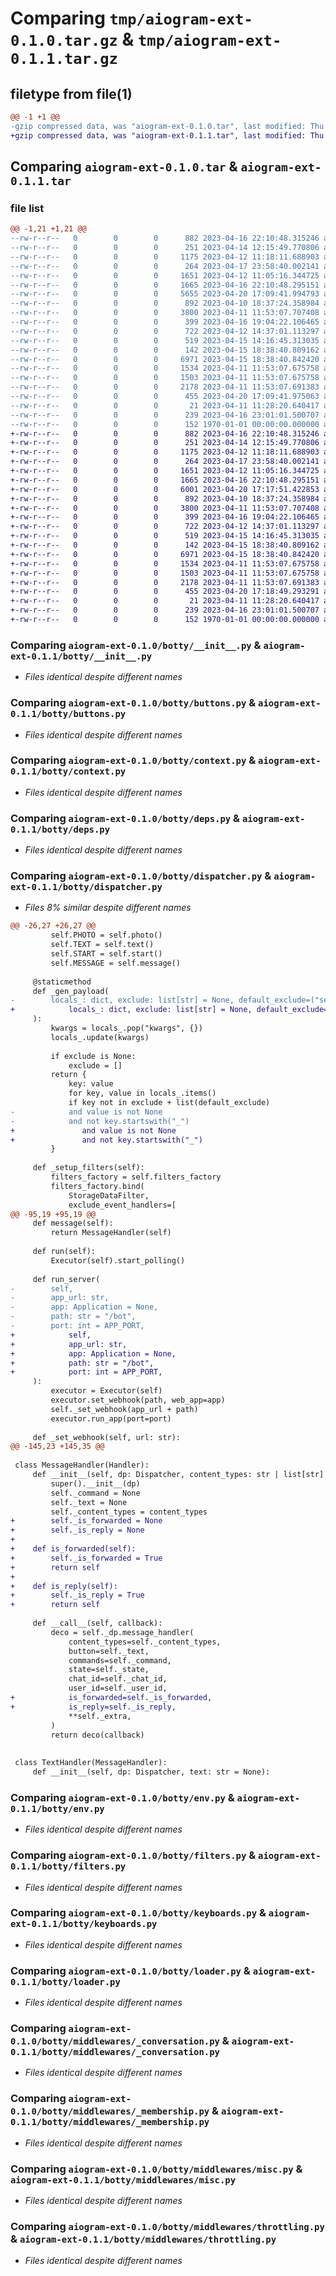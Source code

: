 # Comparing `tmp/aiogram-ext-0.1.0.tar.gz` & `tmp/aiogram-ext-0.1.1.tar.gz`

## filetype from file(1)

```diff
@@ -1 +1 @@
-gzip compressed data, was "aiogram-ext-0.1.0.tar", last modified: Thu Apr 20 17:09:46 2023, max compression
+gzip compressed data, was "aiogram-ext-0.1.1.tar", last modified: Thu Apr 20 17:19:02 2023, max compression
```

## Comparing `aiogram-ext-0.1.0.tar` & `aiogram-ext-0.1.1.tar`

### file list

```diff
@@ -1,21 +1,21 @@
--rw-r--r--   0        0        0      882 2023-04-16 22:10:48.315246 aiogram-ext-0.1.0/botty/__init__.py
--rw-r--r--   0        0        0      251 2023-04-14 12:15:49.770806 aiogram-ext-0.1.0/botty/bot.py
--rw-r--r--   0        0        0     1175 2023-04-12 11:18:11.688903 aiogram-ext-0.1.0/botty/buttons.py
--rw-r--r--   0        0        0      264 2023-04-17 23:58:40.002141 aiogram-ext-0.1.0/botty/config.py
--rw-r--r--   0        0        0     1651 2023-04-12 11:05:16.344725 aiogram-ext-0.1.0/botty/context.py
--rw-r--r--   0        0        0     1665 2023-04-16 22:10:48.295151 aiogram-ext-0.1.0/botty/deps.py
--rw-r--r--   0        0        0     5655 2023-04-20 17:09:41.994793 aiogram-ext-0.1.0/botty/dispatcher.py
--rw-r--r--   0        0        0      892 2023-04-10 18:37:24.358984 aiogram-ext-0.1.0/botty/env.py
--rw-r--r--   0        0        0     3800 2023-04-11 11:53:07.707408 aiogram-ext-0.1.0/botty/filters.py
--rw-r--r--   0        0        0      399 2023-04-16 19:04:22.106465 aiogram-ext-0.1.0/botty/helpers.py
--rw-r--r--   0        0        0      722 2023-04-12 14:37:01.113297 aiogram-ext-0.1.0/botty/keyboards.py
--rw-r--r--   0        0        0      519 2023-04-15 14:16:45.313035 aiogram-ext-0.1.0/botty/loader.py
--rw-r--r--   0        0        0      142 2023-04-15 18:38:40.809162 aiogram-ext-0.1.0/botty/middlewares/__init__.py
--rw-r--r--   0        0        0     6971 2023-04-15 18:38:40.842420 aiogram-ext-0.1.0/botty/middlewares/_conversation.py
--rw-r--r--   0        0        0     1534 2023-04-11 11:53:07.675758 aiogram-ext-0.1.0/botty/middlewares/_membership.py
--rw-r--r--   0        0        0     1503 2023-04-11 11:53:07.675758 aiogram-ext-0.1.0/botty/middlewares/misc.py
--rw-r--r--   0        0        0     2178 2023-04-11 11:53:07.691383 aiogram-ext-0.1.0/botty/middlewares/throttling.py
--rw-r--r--   0        0        0      455 2023-04-20 17:09:41.975063 aiogram-ext-0.1.0/pyproject.toml
--rw-r--r--   0        0        0       21 2023-04-11 11:28:20.640417 aiogram-ext-0.1.0/README.md
--rw-r--r--   0        0        0      239 2023-04-16 23:01:01.500707 aiogram-ext-0.1.0/tests/__main__.py
--rw-r--r--   0        0        0      152 1970-01-01 00:00:00.000000 aiogram-ext-0.1.0/PKG-INFO
+-rw-r--r--   0        0        0      882 2023-04-16 22:10:48.315246 aiogram-ext-0.1.1/botty/__init__.py
+-rw-r--r--   0        0        0      251 2023-04-14 12:15:49.770806 aiogram-ext-0.1.1/botty/bot.py
+-rw-r--r--   0        0        0     1175 2023-04-12 11:18:11.688903 aiogram-ext-0.1.1/botty/buttons.py
+-rw-r--r--   0        0        0      264 2023-04-17 23:58:40.002141 aiogram-ext-0.1.1/botty/config.py
+-rw-r--r--   0        0        0     1651 2023-04-12 11:05:16.344725 aiogram-ext-0.1.1/botty/context.py
+-rw-r--r--   0        0        0     1665 2023-04-16 22:10:48.295151 aiogram-ext-0.1.1/botty/deps.py
+-rw-r--r--   0        0        0     6001 2023-04-20 17:17:51.422853 aiogram-ext-0.1.1/botty/dispatcher.py
+-rw-r--r--   0        0        0      892 2023-04-10 18:37:24.358984 aiogram-ext-0.1.1/botty/env.py
+-rw-r--r--   0        0        0     3800 2023-04-11 11:53:07.707408 aiogram-ext-0.1.1/botty/filters.py
+-rw-r--r--   0        0        0      399 2023-04-16 19:04:22.106465 aiogram-ext-0.1.1/botty/helpers.py
+-rw-r--r--   0        0        0      722 2023-04-12 14:37:01.113297 aiogram-ext-0.1.1/botty/keyboards.py
+-rw-r--r--   0        0        0      519 2023-04-15 14:16:45.313035 aiogram-ext-0.1.1/botty/loader.py
+-rw-r--r--   0        0        0      142 2023-04-15 18:38:40.809162 aiogram-ext-0.1.1/botty/middlewares/__init__.py
+-rw-r--r--   0        0        0     6971 2023-04-15 18:38:40.842420 aiogram-ext-0.1.1/botty/middlewares/_conversation.py
+-rw-r--r--   0        0        0     1534 2023-04-11 11:53:07.675758 aiogram-ext-0.1.1/botty/middlewares/_membership.py
+-rw-r--r--   0        0        0     1503 2023-04-11 11:53:07.675758 aiogram-ext-0.1.1/botty/middlewares/misc.py
+-rw-r--r--   0        0        0     2178 2023-04-11 11:53:07.691383 aiogram-ext-0.1.1/botty/middlewares/throttling.py
+-rw-r--r--   0        0        0      455 2023-04-20 17:18:49.293291 aiogram-ext-0.1.1/pyproject.toml
+-rw-r--r--   0        0        0       21 2023-04-11 11:28:20.640417 aiogram-ext-0.1.1/README.md
+-rw-r--r--   0        0        0      239 2023-04-16 23:01:01.500707 aiogram-ext-0.1.1/tests/__main__.py
+-rw-r--r--   0        0        0      152 1970-01-01 00:00:00.000000 aiogram-ext-0.1.1/PKG-INFO
```

### Comparing `aiogram-ext-0.1.0/botty/__init__.py` & `aiogram-ext-0.1.1/botty/__init__.py`

 * *Files identical despite different names*

### Comparing `aiogram-ext-0.1.0/botty/buttons.py` & `aiogram-ext-0.1.1/botty/buttons.py`

 * *Files identical despite different names*

### Comparing `aiogram-ext-0.1.0/botty/context.py` & `aiogram-ext-0.1.1/botty/context.py`

 * *Files identical despite different names*

### Comparing `aiogram-ext-0.1.0/botty/deps.py` & `aiogram-ext-0.1.1/botty/deps.py`

 * *Files identical despite different names*

### Comparing `aiogram-ext-0.1.0/botty/dispatcher.py` & `aiogram-ext-0.1.1/botty/dispatcher.py`

 * *Files 8% similar despite different names*

```diff
@@ -26,27 +26,27 @@
         self.PHOTO = self.photo()
         self.TEXT = self.text()
         self.START = self.start()
         self.MESSAGE = self.message()
 
     @staticmethod
     def _gen_payload(
-        locals_: dict, exclude: list[str] = None, default_exclude=("self", "cls")
+            locals_: dict, exclude: list[str] = None, default_exclude=("self", "cls")
     ):
         kwargs = locals_.pop("kwargs", {})
         locals_.update(kwargs)
 
         if exclude is None:
             exclude = []
         return {
             key: value
             for key, value in locals_.items()
             if key not in exclude + list(default_exclude)
-            and value is not None
-            and not key.startswith("_")
+               and value is not None
+               and not key.startswith("_")
         }
 
     def _setup_filters(self):
         filters_factory = self.filters_factory
         filters_factory.bind(
             StorageDataFilter,
             exclude_event_handlers=[
@@ -95,19 +95,19 @@
     def message(self):
         return MessageHandler(self)
 
     def run(self):
         Executor(self).start_polling()
 
     def run_server(
-        self,
-        app_url: str,
-        app: Application = None,
-        path: str = "/bot",
-        port: int = APP_PORT,
+            self,
+            app_url: str,
+            app: Application = None,
+            path: str = "/bot",
+            port: int = APP_PORT,
     ):
         executor = Executor(self)
         executor.set_webhook(path, web_app=app)
         self._set_webhook(app_url + path)
         executor.run_app(port=port)
 
     def _set_webhook(self, url: str):
@@ -145,23 +145,35 @@
 
 class MessageHandler(Handler):
     def __init__(self, dp: Dispatcher, content_types: str | list[str] = "any"):
         super().__init__(dp)
         self._command = None
         self._text = None
         self._content_types = content_types
+        self._is_forwarded = None
+        self._is_reply = None
+
+    def is_forwarded(self):
+        self._is_forwarded = True
+        return self
+
+    def is_reply(self):
+        self._is_reply = True
+        return self
 
     def __call__(self, callback):
         deco = self._dp.message_handler(
             content_types=self._content_types,
             button=self._text,
             commands=self._command,
             state=self._state,
             chat_id=self._chat_id,
             user_id=self._user_id,
+            is_forwarded=self._is_forwarded,
+            is_reply=self._is_reply,
             **self._extra,
         )
         return deco(callback)
 
 
 class TextHandler(MessageHandler):
     def __init__(self, dp: Dispatcher, text: str = None):
```

### Comparing `aiogram-ext-0.1.0/botty/env.py` & `aiogram-ext-0.1.1/botty/env.py`

 * *Files identical despite different names*

### Comparing `aiogram-ext-0.1.0/botty/filters.py` & `aiogram-ext-0.1.1/botty/filters.py`

 * *Files identical despite different names*

### Comparing `aiogram-ext-0.1.0/botty/keyboards.py` & `aiogram-ext-0.1.1/botty/keyboards.py`

 * *Files identical despite different names*

### Comparing `aiogram-ext-0.1.0/botty/loader.py` & `aiogram-ext-0.1.1/botty/loader.py`

 * *Files identical despite different names*

### Comparing `aiogram-ext-0.1.0/botty/middlewares/_conversation.py` & `aiogram-ext-0.1.1/botty/middlewares/_conversation.py`

 * *Files identical despite different names*

### Comparing `aiogram-ext-0.1.0/botty/middlewares/_membership.py` & `aiogram-ext-0.1.1/botty/middlewares/_membership.py`

 * *Files identical despite different names*

### Comparing `aiogram-ext-0.1.0/botty/middlewares/misc.py` & `aiogram-ext-0.1.1/botty/middlewares/misc.py`

 * *Files identical despite different names*

### Comparing `aiogram-ext-0.1.0/botty/middlewares/throttling.py` & `aiogram-ext-0.1.1/botty/middlewares/throttling.py`

 * *Files identical despite different names*

